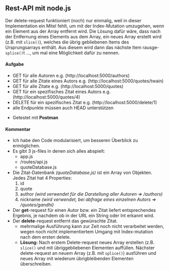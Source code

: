 ## Rest-API mit node.js

Der delete-request funktioniert (noch) nur einmalig, weil in dieser Implementation ein Mitel fehlt, um mit der Index-Mutation umzugehen, wenn ein Element aus der Array entfernt wird. Die Lösung dafür wäre, dass nach der Entfernung eines Elements aus dem Array, ein neues Array erstellt wird (z.B. mit `slice()`), welches die übrig gebliebenen Items des Ursprungsarrays enthält. Aus diesem wird dann das nächste Item rausge-`splice()`t ..., um mal eine Möglichkeit dafür zu nennen. 



#### Aufgabe
* GET für alle Autoren                        e.g. (http://localhost:5000/authors)
* GET für alle Zitate eines Autors            e.g. (http://localhost:5000/quotes/twain)
* GET für alle Zitate                         e.g. (http://localhost:5000/quotes)
* GET für ein spezifisches Zitat eines Autors e.g. (http://localhost:5000/quotes/4)
* DELETE für ein spezifisches Zitat           e.g. (http://localhost:5000/delete/1)
* alle Endpunkte müssen auch HEAD unterstützen

- Getestet mit **Postman**

#### Kommentar
* Ich habe den Code modularisiert, um besseren Überblick zu ermöglichen.
* Es gibt 3 js-files in denen sich alles abspielt:
    * app.js
    * /routes/api.js
    * quoteDatabase.js
* Die Zitat-Datenbank _(quoteDatabase.js)_ ist ein Array von Objekten. Jedes Zitat hat 4 Properties:
    1. id
    2. quote
    3. author _(wird verwendet für die Darstellung aller Autoren => /authors)_
    4. nickname _(wird verwendet, bei abfrage eines einzelnen Autors => /quotes/gandhi)_
* Der **get**-request für einen Autor bzw. ein Zitat liefert entsprechendes Ergebnis, je nachdem ob in der URL ein String oder Int erkannt wird.
* Der **delete**-request entfernt das gewünschte Zitat. 
   * mehrmalige Ausführung kann zur Zeit noch nicht verarbeitet werden, wegen noch nicht implementiertem Umgang mit Index-mutation nach dem ersten delete. 
   * **Lösung:** Nach erstem Delete-request neues Array erstellen (z.B. `slice()` und mit übriggebliebenen Elementen auffüllen. Nächster delete-request an neuem Array (z.B. mit `splice()`) ausführen und neues Array mit wiederum übrigbleibenden Elementen überschreiben.

